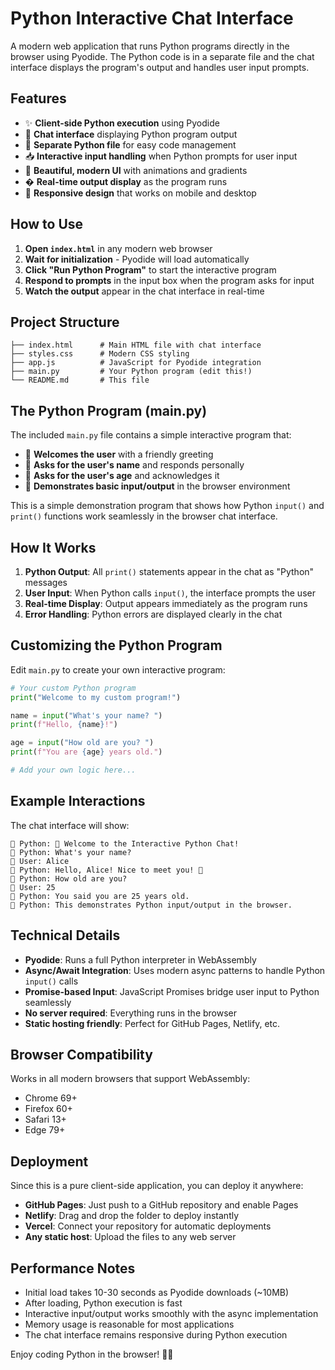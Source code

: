 # Python Interactive Chat Interface

A modern web application that runs Python programs directly in the browser using Pyodide. The Python code is in a separate file and the chat interface displays the program's output and handles user input prompts.

## Features

- ✨ **Client-side Python execution** using Pyodide
- 💬 **Chat interface** displaying Python program output
- 📝 **Separate Python file** for easy code management
- 📥 **Interactive input handling** when Python prompts for user input
- 🎨 **Beautiful, modern UI** with animations and gradients
- � **Real-time output display** as the program runs
- 📱 **Responsive design** that works on mobile and desktop

## How to Use

1. **Open `index.html`** in any modern web browser
2. **Wait for initialization** - Pyodide will load automatically
3. **Click "Run Python Program"** to start the interactive program
4. **Respond to prompts** in the input box when the program asks for input
5. **Watch the output** appear in the chat interface in real-time

## Project Structure

```text
├── index.html      # Main HTML file with chat interface
├── styles.css      # Modern CSS styling  
├── app.js          # JavaScript for Pyodide integration
├── main.py         # Your Python program (edit this!)
└── README.md       # This file
```

## The Python Program (main.py)

The included `main.py` file contains a simple interactive program that:

- 👋 **Welcomes the user** with a friendly greeting
- 📝 **Asks for the user's name** and responds personally
- 🎂 **Asks for the user's age** and acknowledges it
- 💬 **Demonstrates basic input/output** in the browser environment

This is a simple demonstration program that shows how Python `input()` and `print()` functions work seamlessly in the browser chat interface.

## How It Works

1. **Python Output**: All `print()` statements appear in the chat as "Python" messages
2. **User Input**: When Python calls `input()`, the interface prompts the user
3. **Real-time Display**: Output appears immediately as the program runs
4. **Error Handling**: Python errors are displayed clearly in the chat

## Customizing the Python Program

Edit `main.py` to create your own interactive program:

```python
# Your custom Python program
print("Welcome to my custom program!")

name = input("What's your name? ")
print(f"Hello, {name}!")

age = input("How old are you? ")
print(f"You are {age} years old.")

# Add your own logic here...
```

## Example Interactions

The chat interface will show:

```text
🤖 Python: 🎉 Welcome to the Interactive Python Chat!
🤖 Python: What's your name?
👤 User: Alice
🤖 Python: Hello, Alice! Nice to meet you! 👋
🤖 Python: How old are you?
👤 User: 25
🤖 Python: You said you are 25 years old.
🤖 Python: This demonstrates Python input/output in the browser.
```

## Technical Details

- **Pyodide**: Runs a full Python interpreter in WebAssembly
- **Async/Await Integration**: Uses modern async patterns to handle Python `input()` calls
- **Promise-based Input**: JavaScript Promises bridge user input to Python seamlessly
- **No server required**: Everything runs in the browser
- **Static hosting friendly**: Perfect for GitHub Pages, Netlify, etc.

## Browser Compatibility

Works in all modern browsers that support WebAssembly:

- Chrome 69+
- Firefox 60+
- Safari 13+
- Edge 79+

## Deployment

Since this is a pure client-side application, you can deploy it anywhere:

- **GitHub Pages**: Just push to a GitHub repository and enable Pages
- **Netlify**: Drag and drop the folder to deploy instantly
- **Vercel**: Connect your repository for automatic deployments
- **Any static host**: Upload the files to any web server

## Performance Notes

- Initial load takes 10-30 seconds as Pyodide downloads (~10MB)
- After loading, Python execution is fast
- Interactive input/output works smoothly with the async implementation
- Memory usage is reasonable for most applications
- The chat interface remains responsive during Python execution

Enjoy coding Python in the browser! 🐍✨
